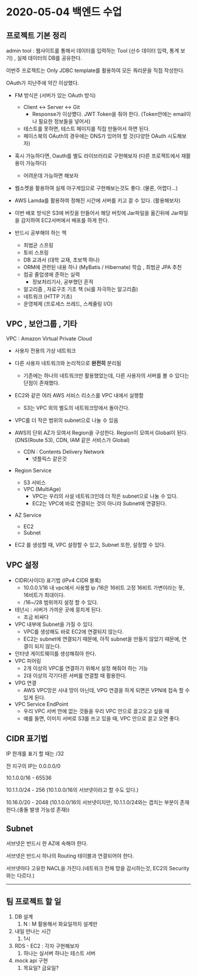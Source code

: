 # 2020-05-04 백엔드 수업



## 프로젝트 기본 정리

admin tool : 웹사이트를 통해서 데이터를 입력하는 Tool (선수 데이터 입력, 통계 보기) , 실제 데이터의 DB를 공유한다.

이번주 프로젝트는 Only JDBC template를 활용하여 모든 쿼리문을 직접 작성한다.

OAuth가 지난주에 약간 이상했다.

- FM 방식은 (서버가 있는 OAuth 방식)
    - Client <-> Server <-> Git
        - Response가 이상헀다. JWT Token을 줘야 한다. (Token안에는 email이나 필요한 정보들을 넣어서)
    - 테스트를 못하면, 테스트 페이지를 직접 만들어서 하면 된다.
    - 페이스북의 OAuth의 경우에는 DNS가 있어야 할 것(다양한 OAuth 시도해보자)
- 혹시 가능하다면, Oauth를 별도 라이브러리로 구현해보자 (다른 프로젝트에서 재활용이 가능하다)
    - 어려운데 가능하면 해보자

- 웹소켓을 활용하여 실제 야구게임으로 구현해보는것도 좋다. (물론, 어렵다...)
- AWS Lamda를 활용하여 정해진 시간에 서버를 키고 끌 수 있다. (활용해보자)
- 이번 배포 방식은 S3에 버킷을 만들어서 해당 버킷에 Jar파일을 옮긴뒤에 Jar파일을 감지하여 EC2서버에서 배포를 하게 한다.
- 반드시 공부해야 하는 책
    - 최범균 스프링
    - 토비 스프링
    - DB 교과서 (대학 교재, 초보책 하나)
    - ORM에 관련된 내용 하나 (MyBatis / Hibernate) 학습 , 최범균 JPA 추천
    - 컴공 졸업생에 준하는 실력
        - 정보처리기사, 공부했던 흔적
    - 알고리즘 , 자료구조 기초 책 (뇌를 자극하는 알고리즘)
    - 네트워크 (HTTP 기초)
    - 운영체제 (프로세스 쓰레드, 스케쥴링 I/O)

## VPC , 보안그룹 , 기타

VPC : Amazon Virtual Private Cloud

- 사용자 전용의 가상 네트워크
- 다른 사용자 네트워크와 논리적으로 **완전히** 분리됨
    - 기존에는 하나의 네트워크만 활용했었는데, 다른 사용자의 서버를 볼 수 있다는 단점이 존재했다.
- EC2와 같은 여러 AWS 서비스 리소스를 VPC 내에서 실행함
    - S3는 VPC 외의 별도의 네트워크망에서 돌아간다.
- VPC를 더 작은 범위의 subnet으로 나눌 수 있음
- AWS의 단위 AZ가 모여서 Region을 구성한다. Region이 모여서 Global이 된다.(DNS(Route 53), CDN, IAM 같은 서비스가 Global)
    - CDN : Contents Delivery Network
        - 넷플릭스 같은것
- Region Service
    - S3 서비스
    - VPC (MultiAge)
        - VPC는 우리의 사설 네트워크인데 더 작은 subnet으로 나눌 수 있다.
        - EC2는 VPC에 바로 연결되는 것이 아니라 Subnet에 연결된다.
- AZ Service
    - EC2
    - Subnet

- EC2 를 생성할 때, VPC 설정할 수 있고, Subnet 또한, 설정할 수 있다.

## VPC 설정

- CIDR(사이더) 표기법 (IPv4 CIDR 블록)
    - 10.0.0.1/16 내 vpc에서 사용할 ip /16은 16비트 고정 16비트 가변이라는 뜻, 16비트가 최대이다.
    - /16~/28 범위까지 설정 할 수 있다.
- 테넌시 : 서버가 가까운 곳에 뭉치게 된다.
    - 조금 비싸다
- VPC 내부에 Subnet을 가질 수 있다.
    - VPC를 생성해도 바로 EC2에 연결되지 않는다.
    - EC2는 subnet에 연결되기 때문에, 아직 subnet을 만들지 않았기 때문에, 연결이 되지 않는다.
- 인터넷 게이트웨이를 생성해줘야 한다.
- VPC 피어링
    - 2개 이상의 VPC를 연결하기 위해서 설정 해줘야 하는 기능
    - 2대 이상의 각기다른 서버를 연결할 때 활용한다.
- VPG 연결
    - AWS VPC망은 사내 망이 아닌데, VPG 연결을 하게 되면은 VPN에 접속 할 수 있게 된다.
- VPC Service EndPoint
    - 우리 VPC 서버 안에 없는 것들을 우리 VPC 안으로 끌고오고 싶을 때
    - 예를 들면, 이미지 서버로 S3를 쓰고 있을 때, VPC 안으로 끌고 오면 좋다.



## CIDR 표기법

IP 한개를 표기 할 때는 /32

전 지구의 IP는 0.0.0.0/0

10.1.0.0/16 - 65536

10.1.1.0/24 - 256 (10.1.0.0/16의 서브넷이라고 할 수도 있다.)

10.16.0/20 - 2048 (10.1.0.0/16의 서브넷이지만, 10.1.1.0/24와는 겹치는 부분이 존재한다.(충돌 발생 가능성 존재))



## Subnet

서브넷은 반드시 한 AZ에 속해야 한다.

서브넷은 반드시 하나의 Routing 테이블과 연결되어야 한다.

서브넷마다 고유한 NACL을 가진다.(네트워크 전체 망을 감시하는것, EC2의 Security와는 다르다.)

---

## 팀 프로젝트 할 일

1. DB 설계
    1. N : M  활용해서 화요일까지 설계만
2. 내일 만나는 시간
    1. 1시
3. RDS - EC2 : 각자 구현해보자
    1. 하나는 실서버 하나는 테스트 서버
4. mock api 구현
    1. 목요일? 금요일?